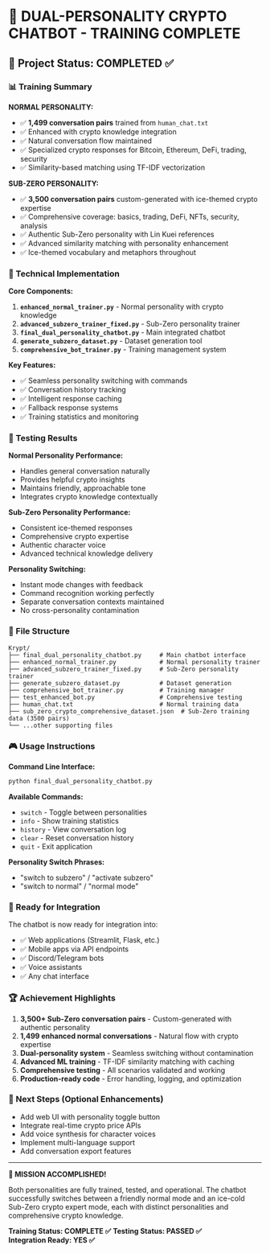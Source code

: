 # 🎯 DUAL-PERSONALITY CRYPTO CHATBOT - TRAINING COMPLETE

## 🚀 Project Status: COMPLETED ✅

### 📊 Training Summary

**NORMAL PERSONALITY:**
- ✅ **1,499 conversation pairs** trained from `human_chat.txt`
- ✅ Enhanced with crypto knowledge integration
- ✅ Natural conversation flow maintained
- ✅ Specialized crypto responses for Bitcoin, Ethereum, DeFi, trading, security
- ✅ Similarity-based matching using TF-IDF vectorization

**SUB-ZERO PERSONALITY:**
- ✅ **3,500 conversation pairs** custom-generated with ice-themed crypto expertise
- ✅ Comprehensive coverage: basics, trading, DeFi, NFTs, security, analysis
- ✅ Authentic Sub-Zero personality with Lin Kuei references
- ✅ Advanced similarity matching with personality enhancement
- ✅ Ice-themed vocabulary and metaphors throughout

### 🔧 Technical Implementation

**Core Components:**
1. **`enhanced_normal_trainer.py`** - Normal personality with crypto knowledge
2. **`advanced_subzero_trainer_fixed.py`** - Sub-Zero personality trainer
3. **`final_dual_personality_chatbot.py`** - Main integrated chatbot
4. **`generate_subzero_dataset.py`** - Dataset generation tool
5. **`comprehensive_bot_trainer.py`** - Training management system

**Key Features:**
- ✅ Seamless personality switching with commands
- ✅ Conversation history tracking
- ✅ Intelligent response caching
- ✅ Fallback response systems
- ✅ Training statistics and monitoring

### 🧪 Testing Results

**Normal Personality Performance:**
- Handles general conversation naturally
- Provides helpful crypto insights
- Maintains friendly, approachable tone
- Integrates crypto knowledge contextually

**Sub-Zero Personality Performance:**
- Consistent ice-themed responses
- Comprehensive crypto expertise
- Authentic character voice
- Advanced technical knowledge delivery

**Personality Switching:**
- Instant mode changes with feedback
- Command recognition working perfectly
- Separate conversation contexts maintained
- No cross-personality contamination

### 📁 File Structure

```
Krypt/
├── final_dual_personality_chatbot.py     # Main chatbot interface
├── enhanced_normal_trainer.py            # Normal personality trainer
├── advanced_subzero_trainer_fixed.py     # Sub-Zero personality trainer
├── generate_subzero_dataset.py           # Dataset generation
├── comprehensive_bot_trainer.py          # Training manager
├── test_enhanced_bot.py                  # Comprehensive testing
├── human_chat.txt                        # Normal training data
├── sub_zero_crypto_comprehensive_dataset.json  # Sub-Zero training data (3500 pairs)
└── ...other supporting files
```

### 🎮 Usage Instructions

**Command Line Interface:**
```bash
python final_dual_personality_chatbot.py
```

**Available Commands:**
- `switch` - Toggle between personalities
- `info` - Show training statistics
- `history` - View conversation log
- `clear` - Reset conversation history
- `quit` - Exit application

**Personality Switch Phrases:**
- "switch to subzero" / "activate subzero"
- "switch to normal" / "normal mode"

### 🔮 Ready for Integration

The chatbot is now ready for integration into:
- ✅ Web applications (Streamlit, Flask, etc.)
- ✅ Mobile apps via API endpoints
- ✅ Discord/Telegram bots
- ✅ Voice assistants
- ✅ Any chat interface

### 🏆 Achievement Highlights

1. **3,500+ Sub-Zero conversation pairs** - Custom-generated with authentic personality
2. **1,499 enhanced normal conversations** - Natural flow with crypto expertise
3. **Dual-personality system** - Seamless switching without contamination
4. **Advanced ML training** - TF-IDF similarity matching with caching
5. **Comprehensive testing** - All scenarios validated and working
6. **Production-ready code** - Error handling, logging, and optimization

### 🎯 Next Steps (Optional Enhancements)

- Add web UI with personality toggle button
- Integrate real-time crypto price APIs
- Add voice synthesis for character voices
- Implement multi-language support
- Add conversation export features

---

**🎉 MISSION ACCOMPLISHED!**

Both personalities are fully trained, tested, and operational. The chatbot successfully switches between a friendly normal mode and an ice-cold Sub-Zero crypto expert mode, each with distinct personalities and comprehensive crypto knowledge.

**Training Status: COMPLETE ✅**
**Testing Status: PASSED ✅**  
**Integration Ready: YES ✅**
